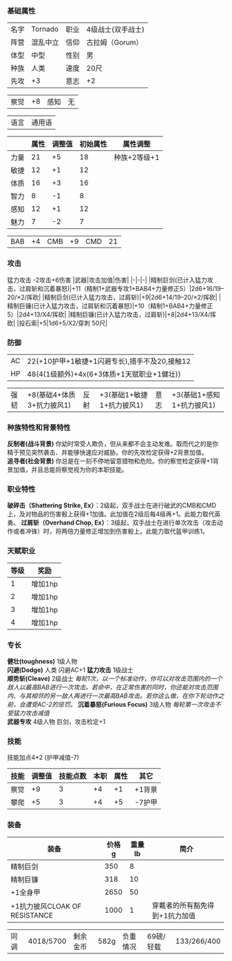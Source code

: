 

### 基础属性 ###
<table>
    <tr>
        <td>名字</td>
        <td>Tornado</td>
        <td>职业</td>
        <td>4级战士(双手战士)</td>
    </tr>
    <tr>
        <td>阵营</td>
        <td>混乱中立</td>
        <td>信仰</td>
        <td>古拉姆（Gorum）</td>
    </tr>
    <tr>
        <td>体型</td>
        <td>中型</td>
        <td>性别</td>
        <td>男</td>
    </tr>
    <tr>
        <td>种族</td>
        <td>人类</td>
        <td>速度</td>
        <td>20尺</td>
    </tr>
    <tr>
        <td>先攻</td>
        <td>+3</td>
        <td>意志</td>
        <td>+2</td>
    </tr>
</table>
<table>
    <tr>
        <td>察觉</td>
        <td>+8</td>
        <td>感知</td>
        <td>无</td>
    </tr>
</table>
<table>
    <tr>
        <td>语言</td>
        <td>通用语</td>
    </tr>
</table>

||属性|调整值|初始属性|属性调整|
|-|-|-|-|-|
|力量|21|+5|18|种族+2等级+1|
|敏捷|12|+1|12|
|体质|16|+3|16|
|智力|8|-1|8|
|感知|12|+1|12|
|魅力|7|-2|7|
<table>
    <tr>
        <td>BAB</td>
        <td>+4</td>
        <td>CMB</td>
        <td>+9</td>
        <td>CMD</td>
        <td>21</td>
    </tr>
</table>

### 攻击 ###
猛力攻击 -2攻击+6伤害
|武器|攻击加值|伤害|
|-|-|-|
|精制巨剑(已计入猛力攻击，过肩斩和沉着暴怒)|+11（精制1+武器专攻1+BAB4+力量修正5）|2d6+16/19–20/×2/挥砍|
|精制巨剑(已计入猛力攻击，过肩斩)|+9|2d6+14/19–20/×2/挥砍|
|精制巨镰(已计入猛力攻击，过肩斩和沉着暴怒)|+10（精制1+BAB4+力量修正5）|2d4+13/X4/挥砍|
|精制巨镰(已计入猛力攻击，过肩斩)|+8|2d4+13/X4/挥砍|
|投石索|+5|1d6+5/X2/穿刺 50尺|
### 防御 ###
<table>
    <tr>
        <td>AC</td>
        <td>22(+10护甲+1敏捷+1闪避专长),措手不及20,接触12</td>
    </tr>
    <tr>
        <td>HP</td>
        <td>48(4(1级额外)+4x(6+3体质+1天赋职业+1健壮))</td>
    </tr>
</table>
<table>
    <tr>
        <td>强韧</td>
        <td>+8(基础4+体质3+抗力披风1)</td>
        <td>反射</td>
        <td>+3(基础1+敏捷1+抗力披风1)</td>
        <td>意志</td>
        <td>+3(基础1+感知1+抗力披风1)</td>
    </tr>
</table>

### 种族特性和背景特性 ###  
**反制者(战斗背景)** 你幼时常受人欺负，但从来都不会主动发难。取而代之的是你精于预见突然袭击、并能够快速应对威胁。你的先攻检定获得+2背景加值。  
**追寻者(社会背景)** 你总是在一刻不停地留意猎物和危险。你的察觉检定获得+1背景加值，并且总能将察觉视为你的本职技能。  
### 职业特性 ###
**破碎击（Shattering Strike, Ex）**：2级起，双手战士在进行破武的CMB和CMD上，及对物品的伤害骰上获得+1加值。此加值在2级后每4级再+1。此能力取代英勇。
**过肩斩（Overhand Chop, Ex）**：3级起，双手战士在进行单次攻击（攻击动作或者冲锋）时，将两倍力量修正增加到伤害骰上。此能力取代盔甲训练1。


### 天赋职业
| 等级         | 奖励          |
| --- | ------------------ |
| 1 | 增加1hp |
| 2 | 增加1hp |
| 3 | 增加1hp |
| 4 | 增加1hp |

### 专长 ###
**健壮(toughness)** 1级人物   
**闪避(Dodge)** 人类 闪避AC+1
**猛力攻击** 1级战士  
**顺势斩(Cleave)**  2级战士 *每轮1次，以一个标准动作，你可以对攻击范围内的一个敌人以最高BAB进行一次攻击。若命中，在正常伤害的同时，你还能对攻击范围内、与其相邻的另一敌人再进行一次最高BAB攻击。若你这么做，在你下轮动作之前，会遭受AC-2的惩罚。*
**沉着暴怒(Furious Focus)**  3级人物 *每轮第一次攻击不受猛力攻击减值*  
**武器专攻** 4级人物 巨剑，攻击检定+1

### 技能 ###
技能加点4*2 (护甲减值-7)

|技能|调整值|技能点数|本职|属性|其它|
|-|-|-|-|-|-|
|察觉|+9|3|+4|+1|+1背景|
|攀爬|+5|3|+4|+5|-7护甲|

### 装备 ###
|装备|价格g|重量lb|简介|
|-|-|-|-|
|精制巨剑|350|8|
|精制巨镰|318|10|
|+1全身甲|2650|50|
|+1抗力披风CLOAK OF RESISTANCE|1000|1|穿戴者的所有豁免得到+1抗力加值

<table>
    <tr>
        <td>同调</td>      
        <td>4018/5700</td>  
        <td>剩余金币</td>
        <td>582g</td>
        <td>负重情况</td>
        <td>69磅/轻载</td>
        <td>133/266/400</td>
    </tr>
</table>